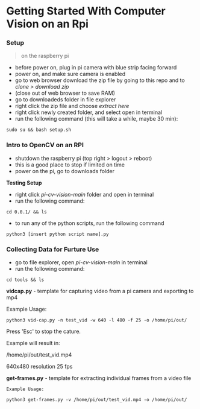 # Getting Started With Computer Vision on an Rpi

### Setup
> on the raspberry pi

- before power on, plug in pi camera with blue strip facing forward
- power on, and make sure camera is enabled 
- go to web browser download the zip file by going to this repo and to *clone > download zip*
- (close out of web browser to save RAM)
- go to downloadeds folder in file explorer
- right click the zip file and choose *extract here*
- right click newly created folder, and select open in terminal
- run the following command (this will take a while, maybe 30 min):

```
sudo su && bash setup.sh
```

### Intro to OpenCV on an RPI

- shutdown the raspberry pi (top right > logout > reboot)
- this is a good place to stop if limited on time
- power on the pi, go to downloads folder

**Testing Setup**

- right click *pi-cv-vision-main* folder and open in terminal
- run the following command:
```
cd 0.0.1/ && ls
```
- to run any of the python scripts, run the following command
```
python3 [insert python script name].py
```

### Collecting Data for Furture Use

- go to file explorer, open *pi-cv-vision-main* in terminal
- run the following command:
```
cd tools && ls
```

**vidcap.py** - template for capturing video from a pi camera and exporting to mp4

Example Usage: 
```
python3 vid-cap.py -n test_vid -w 640 -l 480 -f 25 -o /home/pi/out/
```

Press 'Esc' to stop the cature.

Example will result in: 

/home/pi/out/test_vid.mp4

640x480 resolution
25 fps



**get-frames.py** - template for extracting individual frames from a video file

```
Example Usage:

python3 get-frames.py -v /home/pi/out/test_vid.mp4 -o /home/pi/out/
```
